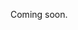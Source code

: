 Coming soon.

<!--
  @todo
  - Explain workflow
  - Explain differences between events/places and organizers
-->
